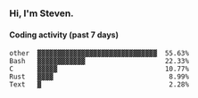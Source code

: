 ### Hi, I'm Steven.

#### Coding activity (past 7 days)
```
other  ▓▓▓▓▓▓▓▓▓▓▓▓▓▓▓▓▓▓▓▓▓▓▓▓▓▓▓▓▓▓  55.63%
Bash   ▓▓▓▓▓▓▓▓▓▓▓▓                    22.33%
C      ▓▓▓▓▓                           10.77%
Rust   ▓▓▓▓                             8.99%
Text   ▓                                2.28%
```
